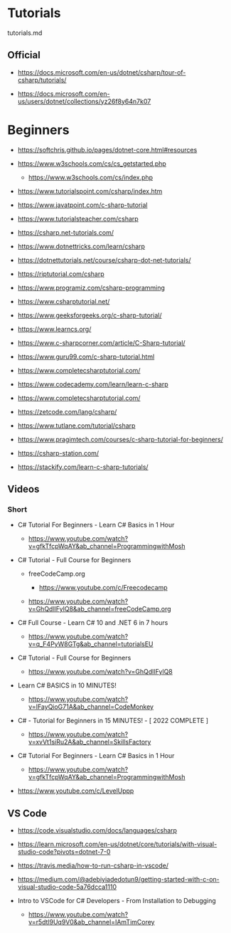 # Tutorials

tutorials.md

## Official

*   https://docs.microsoft.com/en-us/dotnet/csharp/tour-of-csharp/tutorials/

*   https://docs.microsoft.com/en-us/users/dotnet/collections/yz26f8y64n7k07

# Beginners

*   https://softchris.github.io/pages/dotnet-core.html#resources

*   https://www.w3schools.com/cs/cs_getstarted.php

    *   https://www.w3schools.com/cs/index.php

*   https://www.tutorialspoint.com/csharp/index.htm

*   https://www.javatpoint.com/c-sharp-tutorial

*   https://www.tutorialsteacher.com/csharp

*   https://csharp.net-tutorials.com/

*   https://www.dotnettricks.com/learn/csharp

*   https://dotnettutorials.net/course/csharp-dot-net-tutorials/

*   https://riptutorial.com/csharp

*   https://www.programiz.com/csharp-programming

*   https://www.csharptutorial.net/

*   https://www.geeksforgeeks.org/c-sharp-tutorial/

*   https://www.learncs.org/

*   https://www.c-sharpcorner.com/article/C-Sharp-tutorial/

*   https://www.guru99.com/c-sharp-tutorial.html

*   https://www.completecsharptutorial.com/

*   https://www.codecademy.com/learn/learn-c-sharp

*   https://www.completecsharptutorial.com/

*   https://zetcode.com/lang/csharp/

*   https://www.tutlane.com/tutorial/csharp

*   https://www.pragimtech.com/courses/c-sharp-tutorial-for-beginners/

*   https://csharp-station.com/

*   https://stackify.com/learn-c-sharp-tutorials/

## Videos

### Short

*   C# Tutorial For Beginners - Learn C# Basics in 1 Hour

    *   https://www.youtube.com/watch?v=gfkTfcpWqAY&ab_channel=ProgrammingwithMosh

*   C# Tutorial - Full Course for Beginners

    *   freeCodeCamp.org

        *   https://www.youtube.com/c/Freecodecamp

    *   https://www.youtube.com/watch?v=GhQdlIFylQ8&ab_channel=freeCodeCamp.org

*   C# Full Course - Learn C# 10 and .NET 6 in 7 hours

    *   https://www.youtube.com/watch?v=q_F4PyW8GTg&ab_channel=tutorialsEU

*   C# Tutorial - Full Course for Beginners

    *   https://www.youtube.com/watch?v=GhQdlIFylQ8

*   Learn C# BASICS in 10 MINUTES!

    *   https://www.youtube.com/watch?v=IFayQioG71A&ab_channel=CodeMonkey

*   C# - Tutorial for Beginners in 15 MINUTES! - [ 2022 COMPLETE ]

    *   https://www.youtube.com/watch?v=xvVt1siRu2A&ab_channel=SkillsFactory

*   C# Tutorial For Beginners - Learn C# Basics in 1 Hour

    *   https://www.youtube.com/watch?v=gfkTfcpWqAY&ab_channel=ProgrammingwithMosh


*   https://www.youtube.com/c/LevelUppp


## VS Code

*   https://code.visualstudio.com/docs/languages/csharp

*   https://learn.microsoft.com/en-us/dotnet/core/tutorials/with-visual-studio-code?pivots=dotnet-7-0

*   https://travis.media/how-to-run-csharp-in-vscode/

*   https://medium.com/@adebiyiadedotun9/getting-started-with-c-on-visual-studio-code-5a76dcca1110

*   Intro to VSCode for C# Developers - From Installation to Debugging

    *   https://www.youtube.com/watch?v=r5dtl9Uq9V0&ab_channel=IAmTimCorey
